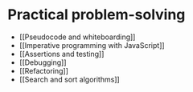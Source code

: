 # Practical problem-solving

- [[Pseudocode and whiteboarding]]
- [[Imperative programming with JavaScript]]
- [[Assertions and testing]]
- [[Debugging]]
- [[Refactoring]]
- [[Search and sort algorithms]]

